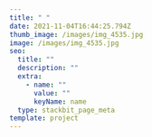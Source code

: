 ```yaml
---
title: " "
date: 2021-11-04T16:44:25.794Z
thumb_image: /images/img_4535.jpg
image: /images/img_4535.jpg
seo:
  title: ""
  description: ""
  extra:
    - name: ""
      value: ""
      keyName: name
  type: stackbit_page_meta
template: project
---
```

